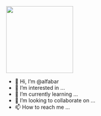 <img height="180em" src="https://github-readme-stats.vercel.app/api?username=alfabar&show_icons=true&hide_border=true&&count_private=true&include_all_commits=true" />


- 👋 Hi, I’m @alfabar
- 👀 I’m interested in ...
- 🌱 I’m currently learning ...
- 💞️ I’m looking to collaborate on ...
- 📫 How to reach me ...

<!---
alfabar/alfabar is a ✨ special ✨ repository because its `README.md` (this file) appears on your GitHub profile.
You can click the Preview link to take a look at your changes.
--->
